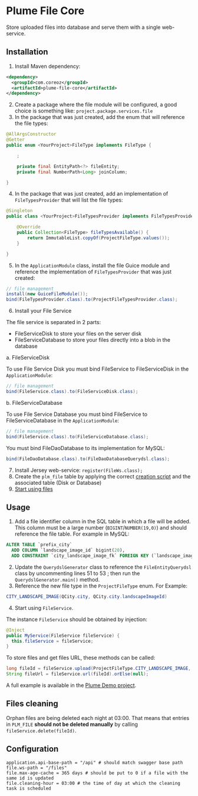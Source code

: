Plume File Core
===============

Store uploaded files into database and serve them with a single web-service.

Installation
------------
1. Install Maven dependency:
```xml
<dependency>
  <groupId>com.coreoz</groupId>
  <artifactId>plume-file-core</artifactId>
</dependency>
```
2. Create a package where the file module will be configured,
a good choice is something like: `project.package.services.file`
3. In the package that was just created, add the enum that will reference the file types:
```java
@AllArgsConstructor
@Getter
public enum <YourProject>FileType implements FileType {

	;

	private final EntityPath<?> fileEntity;
	private final NumberPath<Long> joinColumn;

}
```
4. In the package that was just created, add an implementation of `FileTypesProvider`
that will list the file types:
```java
@Singleton
public class <YourProject>FileTypesProvider implements FileTypesProvider {

	@Override
	public Collection<FileType> fileTypesAvailable() {
		return ImmutableList.copyOf(ProjectFileType.values());
	}

}
```
5. In the `ApplicationModule` class, install the file Guice module
and reference the implementation of `FileTypesProvider` that was just created:
```java
// file management
install(new GuiceFileModule());
bind(FileTypesProvider.class).to(ProjectFileTypesProvider.class);
```

6. Install your File Service

The file service is separated in 2 parts:
- FileServiceDisk to store your files on the server disk
- FileServiceDatabase to store your files directly into a blob in the database

a. FileServiceDisk

To use File Service Disk you must bind FileService to FileServiceDisk in the `ApplicationModule`:
 ```java
 // file management
 bind(FileService.class).to(FileServiceDisk.class);

 ```

b. FileServiceDatabase

To use File Service Database you must bind FileService to FileServiceDatabase in the `ApplicationModule`:
 ```java
 // file management
 bind(FileService.class).to(FileServiceDatabase.class);
 ```

You must bind FileDaoDatabase to its implementation for MySQL:
 ```java
 bind(FileDaoDatabase.class).to(FileDaoDatabaseQuerydsl.class);
```

7. Install Jersey web-service: `register(FileWs.class);`
8. Create the `plm_file` table by applying the correct [creation script](sql/) and the associated table (Disk or Database)
9. [Start using files](#usage)

Usage
-----
1. Add a file identifier column in the SQL table in which a file will be added.
This column must be a large number (`BIGINT`/`NUMBER(19,0)`) and should reference the file table.
For example in MySQL:
```sql
ALTER TABLE `prefix_city`
  ADD COLUMN `landscape_image_id` bigint(20),
  ADD CONSTRAINT `city_landscape_image_fk` FOREIGN KEY (`landscape_image_id`) REFERENCES `PLM_FILE` (`id`);
```
2. Update the `QuerydslGenerator` class to reference the `FileEntityQuerydsl` class
by uncommenting lines 51 to 53 ; then run the `QuerydslGenerator.main()` method.
3. Reference the new file type in the `ProjectFileType` enum. For Example:
```java
CITY_LANDSCAPE_IMAGE(QCity.city, QCity.city.landscapeImageId)
```
4. Start using `FileService`.

The instance `FileService` should be obtained by injection:
```java
@Inject
public MyService(FileService fileService) {
  this.fileService = fileService;
}
```
To store files and get files URL, these methods can be called:
```java
long fileId = fileService.upload(ProjectFileType.CITY_LANDSCAPE_IMAGE, fileData).getId();
String fileUrl = fileService.url(fileId).orElse(null);
```

A full example is available in the
[Plume Demo project](https://github.com/Coreoz/Plume-demo/tree/master/plume-demo-full-guice-jersey).

Files cleaning
--------------
Orphan files are being deleted each night at 03:00.
That means that entries in `PLM_FILE` **should not be deleted manually** by calling `fileService.delete(fileId)`.

Configuration
-------------
```
application.api-base-path = "/api" # should match swagger base path
file.ws-path = "/files"
file.max-age-cache = 365 days # should be put to 0 if a file with the same id is updated
file.cleaning-hour = 03:00 # the time of day at which the cleaning task is scheduled
```

